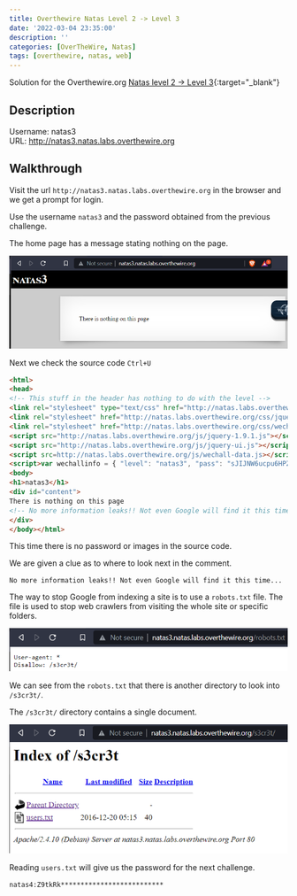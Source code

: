 ```yaml
---
title: Overthewire Natas Level 2 -> Level 3
date: '2022-03-04 23:35:00'
description: ''
categories: [OverTheWire, Natas]
tags: [overthewire, natas, web]
---
```


Solution for the Overthewire.org [Natas level 2 -> Level 3](https://overthewire.org/wargames/natas/natas3.html){:target="\_blank"}

## Description  

Username: natas3  
URL:      <http://natas3.natas.labs.overthewire.org>

## Walkthrough

Visit the url `http://natas3.natas.labs.overthewire.org` in the browser and we get a prompt for login.

Use the username `natas3` and the password obtained from the previous challenge.

The home page has a message stating nothing on the page.

![natas3 home page](/assets/img/overthewire/natas/natas3_home_page.png)

Next we check the source code `Ctrl+U`

```html
<html>
<head>
<!-- This stuff in the header has nothing to do with the level -->
<link rel="stylesheet" type="text/css" href="http://natas.labs.overthewire.org/css/level.css">
<link rel="stylesheet" href="http://natas.labs.overthewire.org/css/jquery-ui.css" />
<link rel="stylesheet" href="http://natas.labs.overthewire.org/css/wechall.css" />
<script src="http://natas.labs.overthewire.org/js/jquery-1.9.1.js"></script>
<script src="http://natas.labs.overthewire.org/js/jquery-ui.js"></script>
<script src=http://natas.labs.overthewire.org/js/wechall-data.js></script><script src="http://natas.labs.overthewire.org/js/wechall.js"></script>
<script>var wechallinfo = { "level": "natas3", "pass": "sJIJNW6ucpu6HPZ1ZAchaDtwd7oGrD14" };</script></head>
<body>
<h1>natas3</h1>
<div id="content">
There is nothing on this page
<!-- No more information leaks!! Not even Google will find it this time... -->
</div>
</body></html>
```

This time there is no password or images in the source code.

We are given a clue as to where to look next in the comment.

```plaintext
No more information leaks!! Not even Google will find it this time...
```

The way to stop Google from indexing a site is to use a `robots.txt` file. The file is used to stop web crawlers from visiting the whole site or specific folders.

![natas3 robot.txt](/assets/img/overthewire/natas/natas3_robots_txt.png)

We can see from the `robots.txt` that there is another directory to look into `/s3cr3t/`.

The `/s3cr3t/` directory contains a single document.

![natas3 /s3cr3t](/assets/img/overthewire/natas/natas3_s3cr3t.png)

Reading `users.txt` will give us the password for the next challenge.

```plaintext
natas4:Z9tkRk**************************
```
